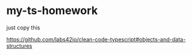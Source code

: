 # my-ts-homework
just copy this


https://github.com/labs42io/clean-code-typescript#objects-and-data-structures
